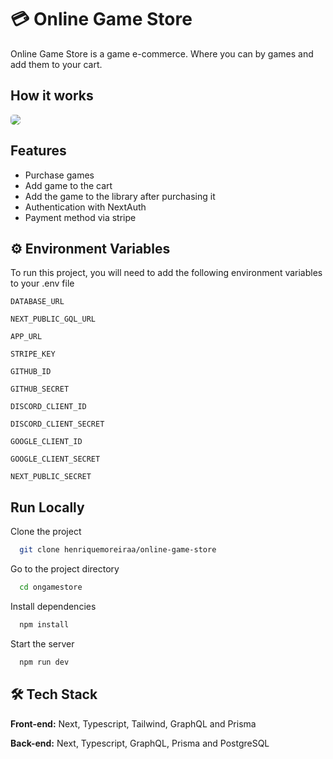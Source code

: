 # 💳 Online Game Store

Online Game Store is a game e-commerce. Where you can by games and add them to your cart.  

## How it works

<img style="border-radius: 5px" src="./screenshots/ogs.gif">

## Features

- Purchase games
- Add game to the cart
- Add the game to the library after purchasing it
- Authentication with NextAuth
- Payment method via stripe

## ⚙️ Environment Variables

To run this project, you will need to add the following environment variables to your .env file

`DATABASE_URL`

`NEXT_PUBLIC_GQL_URL`

`APP_URL`

`STRIPE_KEY`

`GITHUB_ID`

`GITHUB_SECRET`

`DISCORD_CLIENT_ID`

`DISCORD_CLIENT_SECRET`

`GOOGLE_CLIENT_ID`

`GOOGLE_CLIENT_SECRET`

`NEXT_PUBLIC_SECRET`

## Run Locally

Clone the project

```bash
  git clone henriquemoreiraa/online-game-store
```

Go to the project directory

```bash
  cd ongamestore
```

Install dependencies

```bash
  npm install
```

Start the server

```bash
  npm run dev
```

## 🛠️ Tech Stack

**Front-end:** Next, Typescript, Tailwind, GraphQL and Prisma

**Back-end:** Next, Typescript, GraphQL, Prisma and PostgreSQL 
